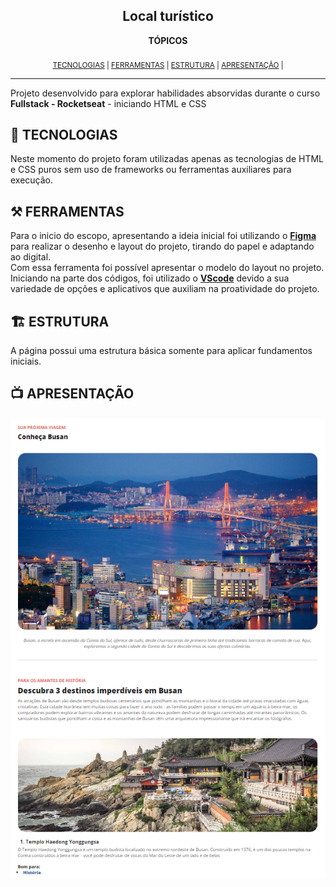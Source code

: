 ## <center> Local turístico </center>

<center><b>TÓPICOS</b></center>
<br>
<center><sub>
<a href="#-tecnologias">TECNOLOGIAS</a> | 
<a href="#️-ferramentas">FERRAMENTAS</a> |
<a href="#️-estrutura">ESTRUTURA</a> |
<a href="#-apresentação">APRESENTAÇÃO</a> |</sub></center>

---

Projeto desenvolvido para explorar habilidades absorvidas durante o curso <b>Fullstack - Rocketseat</b> - iniciando HTML e CSS

## 🤖 TECNOLOGIAS

Neste momento do projeto foram utilizadas apenas as tecnologias de HTML e CSS puros sem uso de frameworks ou ferramentas auxiliares para execução.

## ⚒️ FERRAMENTAS

Para o inicio do escopo, apresentando a ideia inicial foi utilizando o <a href="https://www.figma.com/design/rLmcCkGh6R5Xmha8oGBaWj/Local-Tur%C3%ADstico-(Community)-(Copy)?node-id=3-376&t=d8Ih3jOzFg3m37Tt-1-"> <b>Figma</b> </a> para realizar o desenho e layout do projeto, tirando do papel e adaptando ao digital. <br>
Com essa ferramenta foi possível apresentar o modelo do layout no projeto.
<br>
Iniciando na parte dos códigos, foi utilizado o <b><a href="https://vscode.dev/">VScode</a></b> devido a sua variedade de opções e aplicativos que auxiliam na proatividade do projeto.

## 🏗️ ESTRUTURA

A página possui uma estrutura básica somente para aplicar fundamentos iniciais. <br>

## 📺 APRESENTAÇÃO

![alt text](image.png)
<br>

